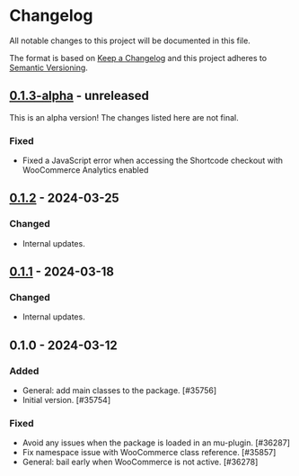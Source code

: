# Changelog

All notable changes to this project will be documented in this file.

The format is based on [Keep a Changelog](https://keepachangelog.com/en/1.0.0/)
and this project adheres to [Semantic Versioning](https://semver.org/spec/v2.0.0.html).

## [0.1.3-alpha] - unreleased

This is an alpha version! The changes listed here are not final.

### Fixed
- Fixed a JavaScript error when accessing the Shortcode checkout with WooCommerce Analytics enabled

## [0.1.2] - 2024-03-25
### Changed
- Internal updates.

## [0.1.1] - 2024-03-18
### Changed
- Internal updates.

## 0.1.0 - 2024-03-12
### Added
- General: add main classes to the package. [#35756]
- Initial version. [#35754]

### Fixed
- Avoid any issues when the package is loaded in an mu-plugin. [#36287]
- Fix namespace issue with WooCommerce class reference. [#35857]
- General: bail early when WooCommerce is not active. [#36278]

[0.1.3-alpha]: https://github.com/Automattic/woocommerce-analytics/compare/v0.1.2...v0.1.3-alpha
[0.1.2]: https://github.com/Automattic/woocommerce-analytics/compare/v0.1.1...v0.1.2
[0.1.1]: https://github.com/Automattic/woocommerce-analytics/compare/v0.1.0...v0.1.1
